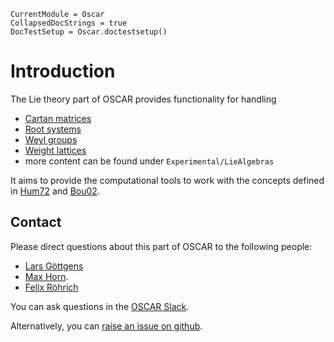 ```@meta
CurrentModule = Oscar
CollapsedDocStrings = true
DocTestSetup = Oscar.doctestsetup()
```

# Introduction

The Lie theory part of OSCAR provides functionality for handling
- [Cartan matrices](@ref)
- [Root systems](@ref)
- [Weyl groups](@ref)
- [Weight lattices](@ref)
- more content can be found under `Experimental/LieAlgebras`

It aims to provide the computational tools to work with the concepts defined in [Hum72](@cite) and [Bou02](@cite).

## Contact

Please direct questions about this part of OSCAR to the following people:
* [Lars Göttgens](https://lgoe.li/)
* [Max Horn](https://math.rptu.de/en/wgs/agag/people/head/prof-dr-max-horn).
* [Felix Röhrich](https://www.art.rwth-aachen.de/cms/~xlgua)

You can ask questions in the [OSCAR Slack](https://www.oscar-system.org/community/#slack).

Alternatively, you can [raise an issue on github](https://www.oscar-system.org/community/#how-to-report-issues).
